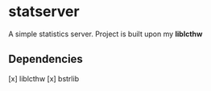 # statserver

A simple statistics server.
Project is built upon my **liblcthw**

## Dependencies
[x] liblcthw
[x] bstrlib

